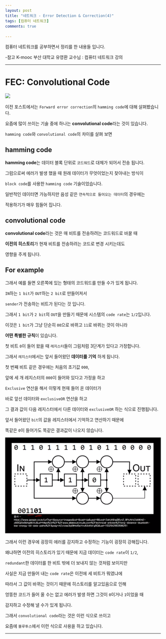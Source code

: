 ```yaml
---
layout: post
title: "네트워크 - Error Detection & Correction(4)"
tags: [컴퓨터 네트워크]
comments: true

---
```


컴퓨터 네트워크를 공부하면서 정리를 한 내용들 입니다.

-참고 K-mooc 부산 대학교 유영환 교수님 : 컴퓨터 네트워크 강의

---

# FEC: Convolutional Code

<img src="/images/2021년/0116/FEC_Convolutional_Code.PNG" >

이전 포스트에서는 `Forward error correction`의 `hamming code`에 대해 살펴봤습니다.

요즘에 많이 쓰이는 기술 중에 하나는 <strong>convolutional code</strong>라는 것이 있습니다.

`hamming code`와 `convolutional code`의 차이를 살펴 보면

## hamming code

<strong>hamming code</strong>는 데이터 블록 단위로 `코드워드`로 대체가 되어서 전송 됩니다.

그럼으로써 에러가 발생 했을 때 원래 데이터가 무엇이었는지 찾아내는 방식이

`block code`를 사용한 `hamming code` 기술이었습니다.

일반적인 데이터면 가능하지만 음성 같은 `연속적으로 들어오는 데이터`의 경우에는

적용하기가 매우 힘들어 집니다.

## convolutional code

<strong>convolutional code</strong>라는 것은 매 비트를 전송하려는 코드워드로 바꿀 때 

<strong>이전의 히스토리</strong>가 현재 비트를 전송하려는 코드로 변경 시키는데도 

영향을 주게 됩니다.

## For example

그래서 예를 들면 오른쪽에 있는 형태의 코드워드를 만들 수가 있게 됩니다.

`IN`하는 `1 bit`가 `OUT`하는 `2 bit`로 만들어져서 

`sender`가 전송하는 비트가 된다는 것 입니다.

그래서 `1 bit`가 `2 bit`의 `OUT`을 만들기 때문에 시스템의 `code rate`는 `1/2`입니다.

이것은 `1 bit`가 그냥 단순히 `00`으로 바뀌고 `11`로 바뀌는 것이 아니라

<strong>어떤 특별한 규칙</strong>이 있습니다.

첫 비트 `0`이 들어 왔을 때 `레지스터`들이 그림처럼 3단계가 있다고 가정합니다. 

그래서 `레지스터`에서는 앞서 들어왔던 <strong>데이터를 기억</strong> 하게 됩니다.

첫 번째 비트 같은 경우에는 처음의 초기값 `000`, 

앞에 세 개 레지스터의 `000`이 들어와 있다고 가정을 하고 

`Exclusive` 연산을 해서 이렇게 현재 들어 온 데이터가 

바로 앞선 데이터와 `exclusiveOR` 연산을 하고

그 결과 값이 다음 레지스터에서 다른 데이터와 `exclusiveOR` 하는 식으로 진행됩니다.

앞서 들어왔던 `bit`의 값을 레지스터에서 기억하고 연산하기 때문에

똑같은 `0`이 들어가도 똑같은 결과값이 나오지 않습니다.

<img src="/images/2021년/0116/FEC_Convolutional_Code중간.PNG">

그래서 이런 경우에 굉장히 에러를 감지하고 수정하는 기능이 굉장히 강해집니다.

왜냐하면 이전의 히스토리가 있기 때문에 지금 데이터는 `code rate`이 `1/2`,

`redundant`한 데이터를 한 비트 밖에 더 보내지 않는 것처럼 보이지만

사실은 지금 만들어 내는 `code rate`은 이전에 세 비트가 뭐였냐에 

따라서 그 값이 바뀌는 것이기 때문에 히스토리를 알고있음으로 인해 

엉뚱한 코드가 들어 올 수는 없고 에러가 발생 하면 그것이 `0`이거나 `1`이었을 때 

감지하고 수정해 낼 수가 있게 됩니다.

그래서 `convolutional code`라는 것은 이런 식으로 쓰이고 

요즘에 `블루투스`에서 이런 식으로 사용을 하고 있습니다.

---

